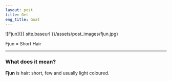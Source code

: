 ```yaml
---
layout: post
title: Get
eng_title: Goat
---
```


![Fjun]({{ site.baseurl }}/assets/post_images/fjun.jpg)

Fjun = Short Hair

----

### What does it mean?

**Fjun** is hair: short, few and usually light coloured.


